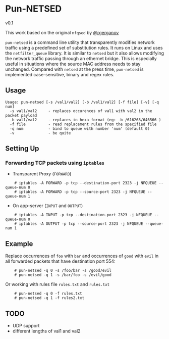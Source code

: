 # Pun-NETSED
v0.1

This work based on the original `nfqsed` by [@rgerganov](https://github.com/rgerganov/nfqsed)

`pun-netsed` is a command line utility that transparently modifies network traffic using a predefined set of substitution rules. It runs on Linux and uses the `netfilter_queue` library. It is similar to `netsed` but it also allows modifying the network traffic passing through an ethernet bridge. This is especially useful in situations where the source MAC address needs to stay unchanged. Compared with `netsed` at the press time, `pun-netsed` is implemented case-sensitive, binary and regex rules.

## Usage

```
Usage: pun-netsed [-s /val1/val2] [-b /val1/val2] [-f file] [-v] [-q num]
  -s val1/val2     - replaces occurences of val1 with val2 in the packet payload
  -b val1/val2     - replaces in hexa format (eg: -b /616263/646566 )
  -f file          - read replacement rules from the specified file
  -q num           - bind to queue with number 'num' (default 0)
  -v               - be quite
```

## Setting Up

### Forwarding TCP packets using `iptables`

* Transparent Proxy (`FORWARD`)
```
    # iptables -A FORWARD -p tcp --destination-port 2323 -j NFQUEUE --queue-num 0
    # iptables -A FORWARD -p tcp --source-port 2323 -j NFQUEUE --queue-num 1
```

* On app-server (`INPUT` and `OUTPUT`)
```
    # iptables -A INPUT -p tcp --destination-port 2323 -j NFQUEUE --queue-num 0
    # iptables -A OUTPUT -p tcp --source-port 2323 -j NFQUEUE --queue-num 1
```


## Example

Replace occurrences of `foo` with `bar` and occurrences of `good` with `evil` in all forwarded packets that have destination port 554:

```
    # pun-netsed -q 0 -s /foo/bar -s /good/evil
    # pun-netsed -q 1 -s /bar/foo -s /evil/good
```

Or working with rules file `rules.txt` and `rules.txt`
```
    # pun-netsed -q 0 -f rules.txt
    # pun-netsed -q 1 -f rules2.txt
```

## TODO

 * UDP support
 * different lengths of val1 and val2
